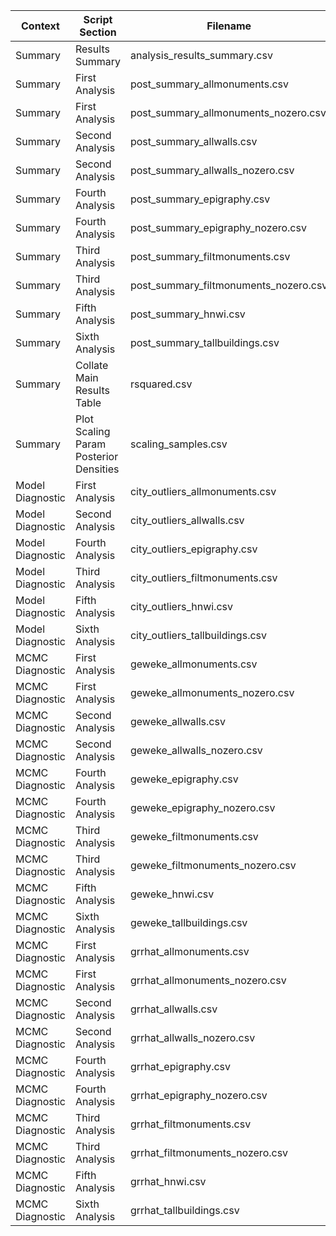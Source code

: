 | Context | Script Section | Filename |
|---------|----------------|----------|
| Summary | Results Summary | analysis_results_summary.csv |
| Summary | First Analysis | post_summary_allmonuments.csv |
| Summary | First Analysis | post_summary_allmonuments_nozero.csv |
| Summary | Second Analysis | post_summary_allwalls.csv |
| Summary | Second Analysis | post_summary_allwalls_nozero.csv |
| Summary | Fourth Analysis | post_summary_epigraphy.csv |
| Summary | Fourth Analysis | post_summary_epigraphy_nozero.csv |
| Summary | Third Analysis | post_summary_filtmonuments.csv |
| Summary | Third Analysis | post_summary_filtmonuments_nozero.csv |
| Summary | Fifth Analysis | post_summary_hnwi.csv |
| Summary | Sixth Analysis | post_summary_tallbuildings.csv |
| Summary | Collate Main Results Table | rsquared.csv |
| Summary | Plot Scaling Param Posterior Densities | scaling_samples.csv |
| Model Diagnostic | First Analysis | city_outliers_allmonuments.csv |
| Model Diagnostic | Second Analysis | city_outliers_allwalls.csv |
| Model Diagnostic | Fourth Analysis | city_outliers_epigraphy.csv |
| Model Diagnostic | Third Analysis | city_outliers_filtmonuments.csv |
| Model Diagnostic | Fifth Analysis | city_outliers_hnwi.csv |
| Model Diagnostic | Sixth Analysis | city_outliers_tallbuildings.csv |
| MCMC Diagnostic | First Analysis | geweke_allmonuments.csv |
| MCMC Diagnostic | First Analysis | geweke_allmonuments_nozero.csv |
| MCMC Diagnostic | Second Analysis | geweke_allwalls.csv |
| MCMC Diagnostic | Second Analysis | geweke_allwalls_nozero.csv |
| MCMC Diagnostic | Fourth Analysis | geweke_epigraphy.csv |
| MCMC Diagnostic | Fourth Analysis | geweke_epigraphy_nozero.csv |
| MCMC Diagnostic | Third Analysis | geweke_filtmonuments.csv |
| MCMC Diagnostic | Third Analysis | geweke_filtmonuments_nozero.csv |
| MCMC Diagnostic | Fifth Analysis | geweke_hnwi.csv |
| MCMC Diagnostic | Sixth Analysis | geweke_tallbuildings.csv |
| MCMC Diagnostic | First Analysis | grrhat_allmonuments.csv |
| MCMC Diagnostic | First Analysis | grrhat_allmonuments_nozero.csv |
| MCMC Diagnostic | Second Analysis | grrhat_allwalls.csv |
| MCMC Diagnostic | Second Analysis | grrhat_allwalls_nozero.csv |
| MCMC Diagnostic | Fourth Analysis | grrhat_epigraphy.csv |
| MCMC Diagnostic | Fourth Analysis | grrhat_epigraphy_nozero.csv |
| MCMC Diagnostic | Third Analysis | grrhat_filtmonuments.csv |
| MCMC Diagnostic | Third Analysis | grrhat_filtmonuments_nozero.csv |
| MCMC Diagnostic | Fifth Analysis | grrhat_hnwi.csv |
| MCMC Diagnostic | Sixth Analysis | grrhat_tallbuildings.csv |
